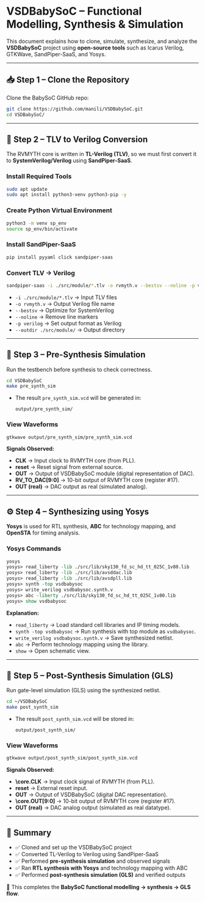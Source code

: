 


#  VSDBabySoC – Functional Modelling, Synthesis & Simulation  

This document explains how to clone, simulate, synthesize, and analyze the **VSDBabySoC** project using **open-source tools** such as Icarus Verilog, GTKWave, SandPiper-SaaS, and Yosys.  

---

## 📥 Step 1 – Clone the Repository  
Clone the BabySoC GitHub repo:  
```bash
git clone https://github.com/manili/VSDBabySoC.git
cd VSDBabySoC/
````

---

## 🔄 Step 2 – TLV to Verilog Conversion

The RVMYTH core is written in **TL-Verilog (TLV)**, so we must first convert it to **SystemVerilog/Verilog** using **SandPiper-SaaS**.

### Install Required Tools

```bash
sudo apt update
sudo apt install python3-venv python3-pip -y
```

### Create Python Virtual Environment

```bash
python3 -m venv sp_env
source sp_env/bin/activate
```

### Install SandPiper-SaaS

```bash
pip install pyyaml click sandpiper-saas
```

### Convert TLV → Verilog

```bash
sandpiper-saas -i ./src/module/*.tlv -o rvmyth.v --bestsv --noline -p verilog --outdir ./src/module/
```

* `-i ./src/module/*.tlv` → Input TLV files
* `-o rvmyth.v` → Output Verilog file name
* `--bestsv` → Optimize for SystemVerilog
* `--noline` → Remove line markers
* `-p verilog` → Set output format as Verilog
* `--outdir ./src/module/` → Output directory

---

## 🧪 Step 3 – Pre-Synthesis Simulation

Run the testbench before synthesis to check correctness.

```bash
cd VSDBabySoC
make pre_synth_sim
```

* The result `pre_synth_sim.vcd` will be generated in:

  ```
  output/pre_synth_sim/
  ```

### View Waveforms

```bash
gtkwave output/pre_synth_sim/pre_synth_sim.vcd
```

**Signals Observed:**

* **CLK** → Input clock to RVMYTH core (from PLL).
* **reset** → Reset signal from external source.
* **OUT** → Output of VSDBabySoC module (digital representation of DAC).
* **RV_TO_DAC[9:0]** → 10-bit output of RVMYTH core (register #17).
* **OUT (real)** → DAC output as real (simulated analog).

---

## ⚙️ Step 4 – Synthesizing using Yosys

**Yosys** is used for RTL synthesis, **ABC** for technology mapping, and **OpenSTA** for timing analysis.

### Yosys Commands

```tcl
yosys
yosys> read_liberty -lib ./src/lib/sky130_fd_sc_hd_tt_025C_1v80.lib
yosys> read_liberty -lib ./src/lib/avsddac.lib
yosys> read_liberty -lib ./src/lib/avsdpll.lib
yosys> synth -top vsdbabysoc
yosys> write_verilog vsdbabysoc.synth.v
yosys> abc -liberty ./src/lib/sky130_fd_sc_hd_tt_025C_1v80.lib
yosys> show vsdbabysoc
```

**Explanation:**

* `read_liberty` → Load standard cell libraries and IP timing models.
* `synth -top vsdbabysoc` → Run synthesis with top module as `vsdbabysoc`.
* `write_verilog vsdbabysoc.synth.v` → Save synthesized netlist.
* `abc` → Perform technology mapping using the library.
* `show` → Open schematic view.

---

## 🔁 Step 5 – Post-Synthesis Simulation (GLS)

Run gate-level simulation (GLS) using the synthesized netlist.

```bash
cd ~/VSDBabySoC
make post_synth_sim
```

* The result `post_synth_sim.vcd` will be stored in:

  ```
  output/post_synth_sim/
  ```

### View Waveforms

```bash
gtkwave output/post_synth_sim/post_synth_sim.vcd
```

**Signals Observed:**

* **\core.CLK** → Input clock signal of RVMYTH (from PLL).
* **reset** → External reset input.
* **OUT** → Output of VSDBabySoC (digital DAC representation).
* **\core.OUT[9:0]** → 10-bit output of RVMYTH core (register #17).
* **OUT (real)** → DAC analog output (simulated as real datatype).

---

## 🎯 Summary

* ✅ Cloned and set up the VSDBabySoC project
* ✅ Converted TL-Verilog to Verilog using SandPiper-SaaS
* ✅ Performed **pre-synthesis simulation** and observed signals
* ✅ Ran **RTL synthesis with Yosys** and technology mapping with ABC
* ✅ Performed **post-synthesis simulation (GLS)** and verified outputs

🚀 This completes the **BabySoC functional modelling → synthesis → GLS flow**.

```

